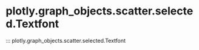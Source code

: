 # plotly.graph_objects.scatter.selected.Textfont

::: plotly.graph_objects.scatter.selected.Textfont
